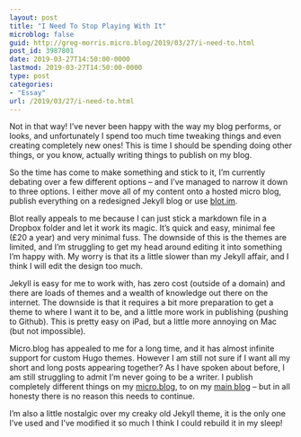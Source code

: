 ```yaml
---
layout: post
title: "I Need To Stop Playing With It"
microblog: false
guid: http://greg-morris.micro.blog/2019/03/27/i-need-to.html
post_id: 3987801
date: 2019-03-27T14:50:00-0000
lastmod: 2019-03-27T14:50:00-0000
type: post
categories:
- "Essay"
url: /2019/03/27/i-need-to.html
---
```

<p>Not in that way! I’ve never been happy with the way my blog performs, or looks, and unfortunately I spend too much time tweaking things and even creating completely new ones! This is time I should be spending doing other things, or you know, actually writing things to publish on my blog.</p><p>So the time has come to make something and stick to it, I’m currently debating over a few different options – and I’ve managed to narrow it down to three options. I either move all of my content onto a hosted micro blog, publish everything on a redesigned Jekyll blog or use <a href="https://blot.im/">blot.im</a>.</p><p>Blot really appeals to me because I can just stick a markdown file in a Dropbox folder and let it work its magic. It’s quick and easy, minimal fee (£20 a year) and very minimal fuss. The downside of this is the themes are limited, and I’m struggling to get my head around editing it into something I’m happy with. My worry is that its a little slower than my Jekyll affair, and I think I will edit the design too much.</p><p>Jekyll is easy for me to work with, has zero cost (outside of a domain) and there are loads of themes and a wealth of knowledge out there on the internet. The downside is that it requires a bit more preparation to get a theme to where I want it to be, and a little more work in publishing (pushing to Github). This is pretty easy on iPad, but a little more annoying on Mac (but not impossible).</p><p>Micro.blog has appealed to me for a long time, and it has almost infinite support for custom Hugo themes. However I am still not sure if I want all my short and long posts appearing together? As I have spoken about before, I am still struggling to admit I’m never going to be a writer. I publish completely different things on my <a href="https://gr36.me/">micro.blog</a>, to on my <a href="https://gr36.com/">main blog</a> – but in all honesty there is no reason this needs to continue.</p><p>I’m also a little nostalgic over my creaky old Jekyll theme, it is the only one I’ve used and I’ve modified it so much I think I could rebuild it in my sleep!</p>
